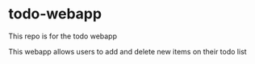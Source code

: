 # todo-webapp
This repo is for the todo webapp

This webapp allows users to add and delete new items on their todo list
